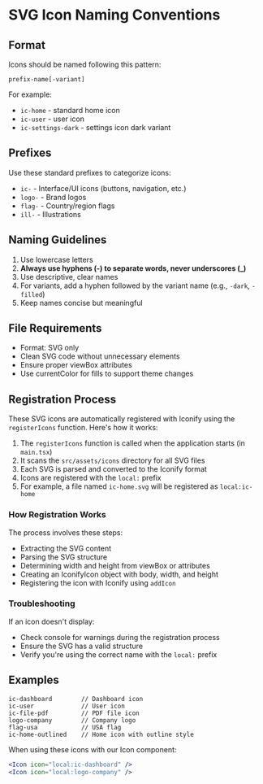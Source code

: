 # SVG Icon Naming Conventions

## Format

Icons should be named following this pattern:

```
prefix-name[-variant]
```

For example:

- `ic-home` - standard home icon
- `ic-user` - user icon
- `ic-settings-dark` - settings icon dark variant

## Prefixes

Use these standard prefixes to categorize icons:

- `ic-` - Interface/UI icons (buttons, navigation, etc.)
- `logo-` - Brand logos
- `flag-` - Country/region flags
- `ill-` - Illustrations

## Naming Guidelines

1. Use lowercase letters
2. **Always use hyphens (-) to separate words, never underscores (\_)**
3. Use descriptive, clear names
4. For variants, add a hyphen followed by the variant name (e.g., `-dark`, `-filled`)
5. Keep names concise but meaningful

## File Requirements

- Format: SVG only
- Clean SVG code without unnecessary elements
- Ensure proper viewBox attributes
- Use currentColor for fills to support theme changes

## Registration Process

These SVG icons are automatically registered with Iconify using the `registerIcons` function. Here's how it works:

1. The `registerIcons` function is called when the application starts (in `main.tsx`)
2. It scans the `src/assets/icons` directory for all SVG files
3. Each SVG is parsed and converted to the Iconify format
4. Icons are registered with the `local:` prefix
5. For example, a file named `ic-home.svg` will be registered as `local:ic-home`

### How Registration Works

The process involves these steps:

- Extracting the SVG content
- Parsing the SVG structure
- Determining width and height from viewBox or attributes
- Creating an IconifyIcon object with body, width, and height
- Registering the icon with Iconify using `addIcon`

### Troubleshooting

If an icon doesn't display:

- Check console for warnings during the registration process
- Ensure the SVG has a valid structure
- Verify you're using the correct name with the `local:` prefix

## Examples

```
ic-dashboard        // Dashboard icon
ic-user             // User icon
ic-file-pdf         // PDF file icon
logo-company        // Company logo
flag-usa            // USA flag
ic-home-outlined    // Home icon with outline style
```

When using these icons with our Icon component:

```jsx
<Icon icon="local:ic-dashboard" />
<Icon icon="local:logo-company" />
```
